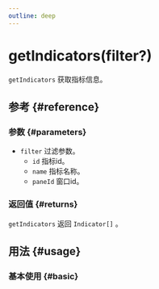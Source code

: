 ```yaml
---
outline: deep
---
```


# getIndicators(filter?)
`getIndicators` 获取指标信息。

## 参考 {#reference}
<!-- @include: @/@views/api/references/instance/getIndicators.md -->

### 参数 {#parameters}
- `filter` 过滤参数。
  - `id` 指标id。 
  - `name` 指标名称。
  - `paneId` 窗口id。


### 返回值 {#returns}
`getIndicators` 返回 `Indicator[]` 。

## 用法 {#usage}
<script setup>
import GetIndicators from '../../@views/api/samples/getIndicators/index.vue'
</script>

### 基本使用 {#basic}
<GetIndicators/>